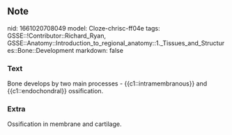 ## Note
nid: 1661020708049
model: Cloze-chrisc-ff04e
tags: GSSE::!Contributor::Richard_Ryan, GSSE::Anatomy::Introduction_to_regional_anatomy::1._Tissues_and_Structures::Bone::Development
markdown: false

### Text
<div class="toggle">
  Bone develops by two main processes - {{c1::intramembranous}} and
  {{c1::endochondral}} ossification.
</div>

### Extra
<p id="c08b921d-4308-4d21-aa4a-cc57dac3d343" class="">Ossification
in membrane and cartilage.
